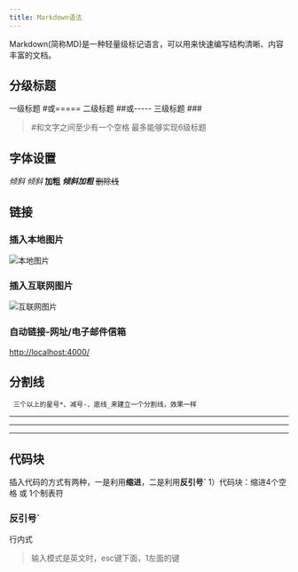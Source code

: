 ```yaml
---
title: Markdown语法
---
```

Markdown(简称MD)是一种轻量级标记语言，可以用来快速编写结构清晰、内容丰富的文档。

## 分级标题
一级标题 #或=====
二级标题 ##或-----
三级标题 ###

> #和文字之间至少有一个空格
  最多能够实现6级标题

## 字体设置
*倾斜*
_倾斜_
**加粗**
***倾斜加粗***
~~删除线~~

## 链接
### 插入本地图片
![本地图片](/pictures/model.jpg)
### 插入互联网图片
![互联网图片](http://pic1.win4000.com/wallpaper/2018-11-23/5bf758876029d.jpg)
### 自动链接-网址/电子邮件信箱
<http://localhost:4000/>

## 分割线
     三个以上的星号*、减号-、底线_来建立一个分割线，效果一样
-----
*****
____


## 代码块
插入代码的方式有两种，一是利用**缩进**，二是利用**反引号`**
1）代码块：缩进4个空格 或 1个制表符
### 反引号`
行内式
>输入模式是英文时，esc键下面，1左面的键
